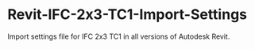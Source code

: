 # Revit-IFC-2x3-TC1-Import-Settings
Import settings file for IFC 2x3 TC1 in all versions of Autodesk Revit.
